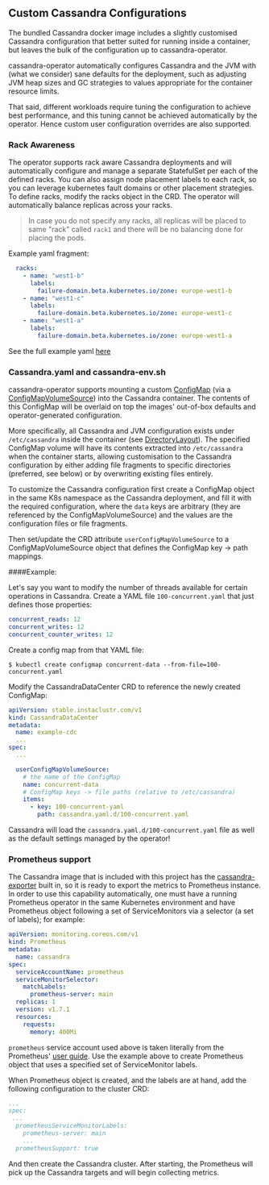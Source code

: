 ## Custom Cassandra Configurations

The bundled Cassandra docker image includes a slightly customised Cassandra configuration that better suited for running inside a container,
but leaves the bulk of the configuration up to cassandra-operator.

cassandra-operator automatically configures Cassandra and the JVM with (what we consider) sane defaults for the deployment,
such as adjusting JVM heap sizes and GC strategies to values appropriate for the container resource limits.

That said, different workloads require tuning the configuration to achieve best performance, and this tuning cannot be achieved automatically by the operator.
Hence custom user configuration overrides are also supported.


### Rack Awareness
The operator supports rack aware Cassandra deployments and will automatically configure and manage a separate StatefulSet
per each of the defined racks. You can also assign node placement labels to each rack, so you can leverage kubernetes fault domains or other placement
strategies. To define racks, modify the racks object in the CRD. The operator will automatically balance replicas across your racks.

> In case you do not specify any racks, all replicas will be placed to same "rack" called `rack1` and there will be no balancing done for placing the pods.

Example yaml fragment:

```yaml
  racks:
    - name: "west1-b"
      labels:
        failure-domain.beta.kubernetes.io/zone: europe-west1-b
    - name: "west1-c"
      labels:
        failure-domain.beta.kubernetes.io/zone: europe-west1-c
    - name: "west1-a"
      labels:
        failure-domain.beta.kubernetes.io/zone: europe-west1-a
```

See the full example yaml [here](../examples/example-datacenter.yaml)

### Cassandra.yaml and cassandra-env.sh

cassandra-operator supports mounting a custom [ConfigMap](https://kubernetes.io/docs/reference/generated/kubernetes-api/v1.11/#configmap-v1-core)
(via a [ConfigMapVolumeSource](https://kubernetes.io/docs/reference/generated/kubernetes-api/v1.11/#configmapvolumesource-v1-core)) into the Cassandra container.
The contents of this ConfigMap will be overlaid on top the images' out-of-box defaults and operator-generated configuration.

More specifically, all Cassandra and JVM configuration exists under `/etc/cassandra` inside the container (see [DirectoryLayout](directory_layout.md)).
The specified ConfigMap volume will have its contents extracted into `/etc/cassandra` when the container starts, allowing customisation
to the Cassandra configuration by either adding file fragments to specific directories (preferred, see below)
or by overwriting existing files entirely.

To customize the Cassandra configuration first create a ConfigMap object in the same K8s namespace as the Cassandra
deployment, and fill it with the required configuration, where the `data` keys are arbitrary (they are referenced by the
ConfigMapVolumeSource) and the values are the configuration files or file fragments.

Then set/update the CRD attribute `userConfigMapVolumeSource` to a ConfigMapVolumeSource object that
defines the ConfigMap key -> path mappings.

####Example:

Let's say you want to modify the number of threads available for certain operations in Cassandra.
Create a YAML file `100-concurrent.yaml` that just defines those properties:

```yaml
concurrent_reads: 12
concurrent_writes: 12
concurrent_counter_writes: 12
``` 

Create a config map from that YAML file:

```
$ kubectl create configmap concurrent-data --from-file=100-concurrent.yaml
```

Modify the CassandraDataCenter CRD to reference the newly created ConfigMap:

```yaml
apiVersion: stable.instaclustr.com/v1
kind: CassandraDataCenter
metadata:
  name: example-cdc
  ...
spec:
  ...

  userConfigMapVolumeSource:
    # the name of the ConfigMap
    name: concurrent-data
    # ConfigMap keys -> file paths (relative to /etc/cassandra)
    items:
      - key: 100-concurrent-yaml
        path: cassandra.yaml.d/100-concurrent.yaml
```

Cassandra will load the `cassandra.yaml.d/100-concurrent.yaml` file as well as the default settings managed by the operator!

### Prometheus support

The Cassandra image that is included with this project has the [cassandra-exporter](https://github.com/instaclustr/cassandra-exporter) built in, so it is ready to export the metrics to Prometheus instance. In order to use this capability automatically, one must have a running Prometheus operator in the same Kubernetes environment and have Prometheus object following a set of ServiceMonitors via a selector (a set of labels); for example:
```yaml
apiVersion: monitoring.coreos.com/v1
kind: Prometheus
metadata:
  name: cassandra
spec:
  serviceAccountName: prometheus
  serviceMonitorSelector:
    matchLabels:
      prometheus-server: main
  replicas: 1
  version: v1.7.1
  resources:
    requests:
      memory: 400Mi
```

`prometheus` service account used above is taken literally from the Prometheus' [user guide](https://github.com/coreos/prometheus-operator/blob/master/Documentation/user-guides/getting-started.md#enable-rbac-rules-for-prometheus-pods). Use the example above to create Prometheus object that uses a specified set of ServiceMonitor labels.

  When Prometheus object is created, and the labels are at hand, add the following configuration to the cluster CRD:
```yaml
...
spec:
 ...
  prometheusServiceMonitorLabels:
    prometheus-server: main
    ...
  prometheusSupport: true

```

And then create the Cassandra cluster. After starting, the Prometheus will pick up the Cassandra targets and will begin collecting metrics.
